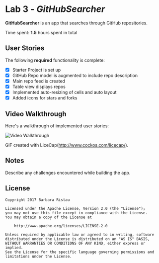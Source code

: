 # Lab 3 - *GitHubSearcher*

**GitHubSearcher** is an app that searches through GitHub repositories.

Time spent: **1.5** hours spent in total

## User Stories

The following **required** functionality is complete:

- [X] Starter Project is set up
- [X] GitHub Repo model is augmented to include repo description 
- [X] Main repo feed is created 
- [X] Table view displays repos
- [X] Implemented auto-resizing of cells and auto layout 
- [X] Added icons for stars and forks 

## Video Walkthrough 

Here's a walkthrough of implemented user stories:

<img src='http://i.imgur.com/JZ2YBH9.gif' title='Video Walkthrough' width='' alt='Video Walkthrough' />

GIF created with LiceCap(http://www.cockos.com/licecap/).

## Notes

Describe any challenges encountered while building the app.

## License

    Copyright 2017 Barbara Ristau 
    
    Licensed under the Apache License, Version 2.0 (the "License");
    you may not use this file except in compliance with the License.
    You may obtain a copy of the License at

        http://www.apache.org/licenses/LICENSE-2.0

    Unless required by applicable law or agreed to in writing, software
    distributed under the License is distributed on an "AS IS" BASIS,
    WITHOUT WARRANTIES OR CONDITIONS OF ANY KIND, either express or implied.
    See the License for the specific language governing permissions and
    limitations under the License.
